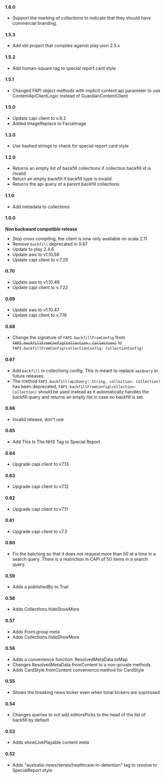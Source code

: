 #### 1.6.0

  - Support the marking of collections to indicate that they should have commercial branding.
  
#### 1.5.3

  - Add sbt project that compiles against play-json 2.5.x
  
#### 1.5.2

  - Add homan-square tag to special report card style

#### 1.5.1

  - Changed FAPI object methods with implicit content api parameter to use ContentApiClientLogic instead of GuardianContentClient

#### 1.5.0

  - Update capi client to v.8.2
  - Added ImageReplace to FaciaImage

#### 1.3.0

  - Use hashed strings to check for special report card style

#### 1.2.0

  - Returns an empty list of backfill collections if collection backfill id is invalid
  - Return an empty backfill if backfill type is invalid
  - Returns the api query of a parent backfill collections

#### 1.1.0

  - Add metadata to collections

#### 1.0.0

  __Non backward compatible release__

  - Stop cross compiling, the client is now only available on scala 2.11
  - Remove `backfill` deprecated in 0.67
  - Update to play 2.4.6
  - Update aws to v1.10.58
  - Update capi client to v.7.29

#### 0.70

  - Update aws to v1.10.49
  - Update capi client to v.7.22

#### 0.69

  - Update aws to v1.10.47
  - Update capi client to v.7.16

#### 0.68

  - Change the signature of `FAPI.backfillFromConfig` from ~~`FAPI.backfillFromConfig(collection: Collection)`~~ to `FAPI.backfillFromConfig(collectionConfig: CollectionConfig)`

#### 0.67

  - Add `backfill` in collectiong config. This is meant to replace `apiQuery` in future releases.
  - The method `FAPI.backfill(apiQuery: String, collection: Collection)` has been deprecated, `FAPI.backfillFromConfig(collection: Collection)` should be used instead as it automatically handles the backfill query and returns an empty list in case no backfill is set.


#### 0.66

  - Invalid release, don't use

#### 0.65

  - Add This Is The NHS Tag to Special Report

#### 0.64

  - Upgrade capi client to v7.13

#### 0.63

  - Upgrade capi client to v7.12

#### 0.62

  - Upgrade capi client to v7.11

#### 0.61

  - Upgrade capi client to v7.3

#### 0.60

  - Fix the batching so that it does not request more than 50 at a time in a search query. There is a restriction in CAPI of 50 items in a search query.

#### 0.59

  - Adds a publishedBy to Trail

#### 0.58

  - Adds Collections.hideShowMore

#### 0.57

  - Adds Front.group meta
  - Adds Collections.hideShowMore

#### 0.56

  - Adds a convenience function: ResolvedMetaData.toMap
  - Changes ResolvedMetaData.fromContent to a non-private methods
  - Adds CardStyle.fromContent convenience method for CardStyle

#### 0.55

  - Shows the breaking news kicker even when tonal kickers are supressed

#### 0.54

  - Changes queries to not add editorsPicks to the head of the list of backfill by default


#### 0.53

  - Adds showLivePlayable content meta


#### 0.52

  - Adds "australia-news/series/healthcare-in-detention" tag to resolve to SpecialReport style
